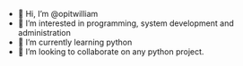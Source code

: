 - 👋 Hi, I’m @opitwilliam
- 👀 I’m interested in programming, system development and administration 
- 🌱 I’m currently learning python
- 💞️ I’m looking to collaborate on any python project.
